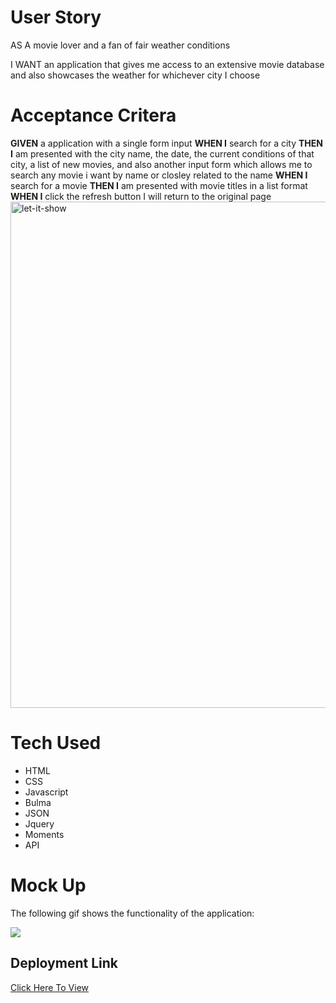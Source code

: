 
# User Story

AS A movie lover and a fan of fair weather conditions

I WANT an application that gives me access to an extensive movie database and also showcases the weather for whichever city I choose


# Acceptance Critera

<b>GIVEN</b> a application with a single form input
<b>WHEN I</b> search for a city 
<b>THEN I</b> am presented with the city name, the date, the current conditions of that city, a list of new movies, and also another input form which allows me to search any movie i want by name or closley related to the name
<b>WHEN I</b> search for a movie
<b>THEN I</b> am presented with movie titles in a list format
<b>WHEN I</b> click the refresh button I will return to the original page
<img width="810" alt="let-it-show" src="https://user-images.githubusercontent.com/110792983/212408120-91f48f17-1a38-4883-b0c1-9820684d51e4.png">

# Tech Used
- HTML
- CSS
- Javascript
- Bulma
- JSON
- Jquery
- Moments
- API

# Mock Up
The following gif shows the functionality of the application:

![](Let-It-Show.gif.gif)

## Deployment Link
[Click Here To View](https://williamj3795.github.io/Let-it-show/)


